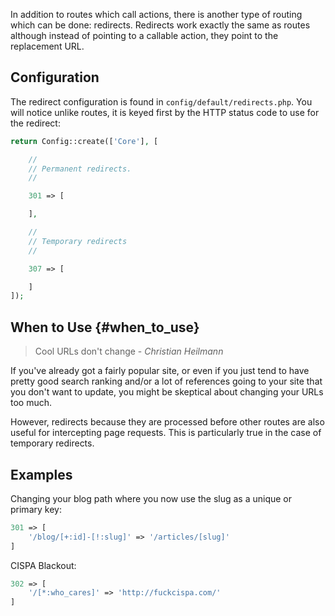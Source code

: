 In addition to routes which call actions, there is another type of routing which can be done: redirects.  Redirects work exactly the same as routes although instead of pointing to a callable action, they point to the replacement URL.

## Configuration

The redirect configuration is found in `config/default/redirects.php`.  You will notice unlike routes, it is keyed first by the HTTP status code to use for the redirect:

```php
return Config::create(['Core'], [

	//
	// Permanent redirects.
	//

	301 => [

	],

	//
	// Temporary redirects
	//

	307 => [

	]
]);
```

## When to Use {#when_to_use}

> Cool URLs don't change - *Christian Heilmann*

If you've already got a fairly popular site, or even if you just tend to have pretty good search ranking and/or a lot of references going to your site that you don't want to update, you might be skeptical about changing your URLs too much.

However, redirects because they are processed before other routes are also useful for intercepting page requests.  This is particularly true in the case of temporary redirects.

## Examples

Changing your blog path where you now use the slug as a unique or primary key:

```php
301 => [
	'/blog/[+:id]-[!:slug]' => '/articles/[slug]'
]
```

CISPA Blackout:

```php
302 => [
	'/[*:who_cares]' => 'http://fuckcispa.com/'
]
```



